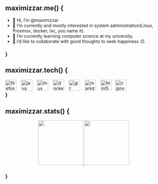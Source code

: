 ## maximizzar.me() {
- 👋 Hi, I’m @maximizzar
- 👀 I’m currently and mostly interested in system administration(Linux, Proxmox, docker, lxc, you name it).
- 🌱 I’m currently learning computer science at my university.
- 💞️ I’d like to collaborate with good thoughts to seek happiness :D.
### }
## maximizzar.tech() {
<img align="left" alt="firefox" width="36px" style="padding-right:12px;" 
	src="https://cdn.jsdelivr.net/gh/devicons/devicon/icons/firefox/firefox-plain-wordmark.svg"/>
	
<img align="left" alt="java" width="36px" style="padding-right:12px;" 
	src="https://cdn.jsdelivr.net/gh/devicons/devicon/icons/java/java-original.svg"/>

<img align="left" alt="linux" width="36px" style="padding-right:12px;" 
	src="https://cdn.jsdelivr.net/gh/devicons/devicon/icons/linux/linux-original.svg"/>

<img align="left" alt="docker" width="36px" style="padding-right:12px;" 
	src="https://cdn.jsdelivr.net/gh/devicons/devicon/icons/docker/docker-original-wordmark.svg"/> 

<img align="left" alt="git" width="36px" style="padding-right:12px;" 
	src="https://cdn.jsdelivr.net/gh/devicons/devicon/icons/git/git-original-wordmark.svg"/>

<img align="left" alt="markdown" width="36px" style="padding-right:12px;" 
	src="https://cdn.jsdelivr.net/gh/devicons/devicon/icons/markdown/markdown-original.svg" />

<img align="left" alt="html5" width="36px" style="padding-right:8px;" 
	src="https://cdn.jsdelivr.net/gh/devicons/devicon/icons/html5/html5-original-wordmark.svg" />

<img align="left" alt="nginx" width="36px" style="padding-right:12px;" 
	src="https://cdn.jsdelivr.net/gh/devicons/devicon/icons/nginx/nginx-original.svg" />
<br />
### }
## maximizzar.stats() {
<p align="center">
    <a href="https://github.com/maximizzar" style="width: 90%">
        <img 
             src="https://github-readme-stats.vercel.app/api?username=maximizzar&show_icons=true&theme=transparent" 
             alt="" 
             height="144px"/>
        <img 
             src="https://github-readme-stats.vercel.app/api/top-langs/?username=maximizzar&layout=compact&theme=transparent&langs_count=4" 
             alt="" 
             height="144px"/>
    </a>
</p>

### }
<!---
maximizzar/maximizzar is a ✨ special ✨ repository because its `README.md` (this file) appears on your GitHub profile.
You can click the Preview link to take a look at your changes.
--->
